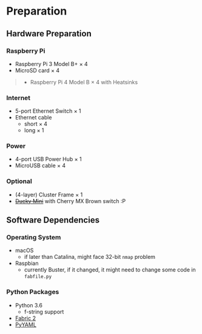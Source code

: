 # Preparation

## Hardware Preparation

### Raspberry Pi

* Raspberry Pi 3 Model B+ × 4
* MicroSD card × 4

> * Raspberry Pi 4 Model B × 4 with Heatsinks

### Internet

* 5-port Ethernet Switch × 1
* Ethernet cable
  * short × 4
  * long  × 1

### Power

* 4-port USB Power Hub × 1
* MicroUSB cable × 4

### Optional

* (4-layer) Cluster Frame × 1
* [~~Ducky Mini~~](http://www.duckychannel.com.tw/en/ducky-mini/) with Cherry MX Brown switch :P

## Software Dependencies

### Operating System

* macOS
  * if later than Catalina, might face 32-bit `nmap` problem
* Raspbian
  * currently Buster, if it changed, it might need to change some code in `fabfile.py`

### Python Packages

* Python 3.6
  * f-string support
* [Fabric 2](https://www.fabfile.org/)
* [PyYAML](https://pyyaml.org/)
